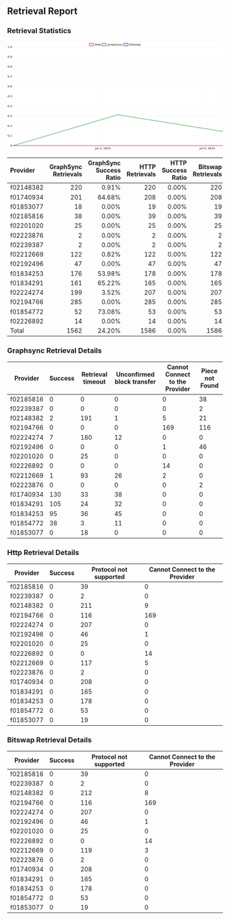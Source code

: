 ## Retrieval Report
### Retrieval Statistics
<img src="https://raw.githubusercontent.com/data-preservation-programs/filplus-checker-assets/main/filecoin-project/filecoin-plus-large-datasets/issues/2050/1689137557003.png"/>

| Provider  | GraphSync Retrievals | GraphSync Success Ratio | HTTP Retrievals | HTTP Success Ratio | Bitswap Retrievals | Bitswap Success Ratio |
| :-------- | -------------------: | ----------------------: | --------------: | -----------------: | -----------------: | --------------------: |
| f02148382 |                  220 |                   0.91% |             220 |              0.00% |                220 |                 0.00% |
| f01740934 |                  201 |                  64.68% |             208 |              0.00% |                208 |                 0.00% |
| f01853077 |                   18 |                   0.00% |              19 |              0.00% |                 19 |                 0.00% |
| f02185816 |                   38 |                   0.00% |              39 |              0.00% |                 39 |                 0.00% |
| f02201020 |                   25 |                   0.00% |              25 |              0.00% |                 25 |                 0.00% |
| f02223876 |                    2 |                   0.00% |               2 |              0.00% |                  2 |                 0.00% |
| f02239387 |                    2 |                   0.00% |               2 |              0.00% |                  2 |                 0.00% |
| f02212669 |                  122 |                   0.82% |             122 |              0.00% |                122 |                 0.00% |
| f02192496 |                   47 |                   0.00% |              47 |              0.00% |                 47 |                 0.00% |
| f01834253 |                  176 |                  53.98% |             178 |              0.00% |                178 |                 0.00% |
| f01834291 |                  161 |                  65.22% |             165 |              0.00% |                165 |                 0.00% |
| f02224274 |                  199 |                   3.52% |             207 |              0.00% |                207 |                 0.00% |
| f02194766 |                  285 |                   0.00% |             285 |              0.00% |                285 |                 0.00% |
| f01854772 |                   52 |                  73.08% |              53 |              0.00% |                 53 |                 0.00% |
| f02226892 |                   14 |                   0.00% |              14 |              0.00% |                 14 |                 0.00% |
| Total     |                 1562 |                  24.20% |            1586 |              0.00% |               1586 |                 0.00% |

### Graphsync Retrieval Details
| Provider  | Success | Retrieval timeout | Unconfirmed block transfer | Cannot Connect to the Provider | Piece not Found |
| --------- | ------- | ----------------- | -------------------------- | ------------------------------ | --------------- |
| f02185816 | 0       | 0                 | 0                          | 0                              | 38              |
| f02239387 | 0       | 0                 | 0                          | 0                              | 2               |
| f02148382 | 2       | 191               | 1                          | 5                              | 21              |
| f02194766 | 0       | 0                 | 0                          | 169                            | 116             |
| f02224274 | 7       | 180               | 12                         | 0                              | 0               |
| f02192496 | 0       | 0                 | 0                          | 1                              | 46              |
| f02201020 | 0       | 25                | 0                          | 0                              | 0               |
| f02226892 | 0       | 0                 | 0                          | 14                             | 0               |
| f02212669 | 1       | 93                | 26                         | 2                              | 0               |
| f02223876 | 0       | 0                 | 0                          | 0                              | 2               |
| f01740934 | 130     | 33                | 38                         | 0                              | 0               |
| f01834291 | 105     | 24                | 32                         | 0                              | 0               |
| f01834253 | 95      | 36                | 45                         | 0                              | 0               |
| f01854772 | 38      | 3                 | 11                         | 0                              | 0               |
| f01853077 | 0       | 18                | 0                          | 0                              | 0               |

### Http Retrieval Details
| Provider  | Success | Protocol not supported | Cannot Connect to the Provider |
| --------- | ------- | ---------------------- | ------------------------------ |
| f02185816 | 0       | 39                     | 0                              |
| f02239387 | 0       | 2                      | 0                              |
| f02148382 | 0       | 211                    | 9                              |
| f02194766 | 0       | 116                    | 169                            |
| f02224274 | 0       | 207                    | 0                              |
| f02192496 | 0       | 46                     | 1                              |
| f02201020 | 0       | 25                     | 0                              |
| f02226892 | 0       | 0                      | 14                             |
| f02212669 | 0       | 117                    | 5                              |
| f02223876 | 0       | 2                      | 0                              |
| f01740934 | 0       | 208                    | 0                              |
| f01834291 | 0       | 165                    | 0                              |
| f01834253 | 0       | 178                    | 0                              |
| f01854772 | 0       | 53                     | 0                              |
| f01853077 | 0       | 19                     | 0                              |

### Bitswap Retrieval Details
| Provider  | Success | Protocol not supported | Cannot Connect to the Provider |
| --------- | ------- | ---------------------- | ------------------------------ |
| f02185816 | 0       | 39                     | 0                              |
| f02239387 | 0       | 2                      | 0                              |
| f02148382 | 0       | 212                    | 8                              |
| f02194766 | 0       | 116                    | 169                            |
| f02224274 | 0       | 207                    | 0                              |
| f02192496 | 0       | 46                     | 1                              |
| f02201020 | 0       | 25                     | 0                              |
| f02226892 | 0       | 0                      | 14                             |
| f02212669 | 0       | 119                    | 3                              |
| f02223876 | 0       | 2                      | 0                              |
| f01740934 | 0       | 208                    | 0                              |
| f01834291 | 0       | 165                    | 0                              |
| f01834253 | 0       | 178                    | 0                              |
| f01854772 | 0       | 53                     | 0                              |
| f01853077 | 0       | 19                     | 0                              |
